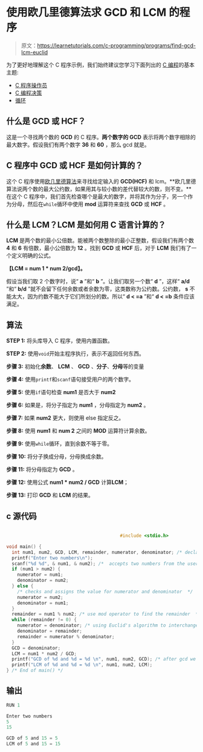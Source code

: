# 使用欧几里德算法求 GCD 和 LCM 的程序

> 原文：<https://learnetutorials.com/c-programming/programs/find-gcd-lcm-euclid>

为了更好地理解这个 C 程序示例，我们始终建议您学习下面列出的 [C 编程](../ "C programming")的基本主题:

*   [C 程序操作员](../../c-programming/operators "C program tokens")
*   [C 编程决策](../../c-programming/decision-making-statements "C programming decision making")
*   [循环](../../c-programming/loops "loops in C")

## 什么是 GCD 或 HCF？

这是一个寻找两个数的 **GCD** 的 C 程序。**两个数字的 GCD** 表示将两个数字相除的最大数字。假设我们有两个数字 **36** 和 **60** ，那么 gcd 就是。

## C 程序中 GCD 或 HCF 是如何计算的？

这个 C 程序使用[欧几里德算法](https://en.wikipedia.org/wiki/Euclidean_algorithm)来寻找给定输入的 **GCD(HCF)** 和 lcm。**欧几里德算法说两个数的最大公约数，如果用其与较小数的差代替较大的数，则不变。**在这个 C 程序中，我们首先检查哪个是最大的数字，并将其作为分子，另一个作为分母，然后在`while`循环中使用 **mod** 运算符来查找 **GCD** 或 **HCF** 。

## 什么是 LCM？LCM 是如何用 C 语言计算的？

**LCM** 是两个数的最小公倍数。能被两个数整除的最小正整数，假设我们有两个数 **4** 和 **6** 有倍数，最小公倍数为 **12** 。找到 **GCD** 或 **HCF** 后，对于 **LCM** 我们有了一个定义明确的公式。

**【LCM = num 1 * num 2/gcd】。**

假设当我们取 2 个数字时，说“ **a** ”和“ **b** ”。让我们取另一个数“ **d** ”，这样“ **a/d** ”和“ **b/d** ”就不会留下任何余数或者余数为零，这类数称为公约数。公约数， **s** 不能太大，因为约数不能大于它们所划分的数。所以“ **d < =a** ”和“ **d < =b** 条件应该满足。

## 算法

**STEP 1:** 将头库导入 C 程序，使用内置函数。

**STEP 2:** 使用`void`开始主程序执行，表示不返回任何东西。

**步骤 3:** 初始化**余数**、 **LCM** 、 **GCD** 、**分子**、**分母**等的变量

**步骤 4:** 使用`printf`和`scanf`语句接受用户的两个数字。

**步骤 5:** 使用`if`语句检查 **num1** 是否大于 **num2**

**步骤 6:** 如果是，将分子指定为 **num1** ，分母指定为 **num2** 。

**步骤 7:** 如果 **num2** 更大，则使用 else 指定反之。

**步骤 8:** 使用 **num1** 和 **num 2** 之间的 **MOD** 运算符计算余数。

**步骤 9:** 使用`while`循环，直到余数不等于零。

**步骤 10:** 将分子换成分母，分母换成余数。

**步骤 11:** 将分母指定为 **GCD** 。

**步骤 12:** 使用公式 **num1 * num2 / GCD** 计算**LCM**；

**步骤 13:** 打印 **GCD** 和 **LCM** 的结果。

## c 源代码

```c

                                          #include <stdio.h>

void main() {
  int num1, num2, GCD, LCM, remainder, numerator, denominator; /* declares the variables gcd, lcm, remainder etc as integers  */
  printf("Enter two numbers\n");
  scanf("%d %d", & num1, & num2); /*  accepts two numbers from the user  */
  if (num1 > num2) {
    numerator = num1;
    denominator = num2;
  } else {
    /* checks and assigns the value for numerator and denominator  */
    numerator = num2;
    denominator = num1;
  }
  remainder = num1 % num2; /* use mod operator to find the remainder  */
  while (remainder != 0) {
    numerator = denominator; /* using Euclid's algorithm to interchange the values of variables  */
    denominator = remainder;
    remainder = numerator % denominator;
  }
  GCD = denominator;
  LCM = num1 * num2 / GCD;
  printf("GCD of %d and %d = %d \n", num1, num2, GCD); /* after gcd we find out the value of lcm */
  printf("LCM of %d and %d = %d \n", num1, num2, LCM);
} /* End of main() */

```

## 输出

```c
RUN 1

Enter two numbers
5
15

GCD of 5 and 15 = 5
LCM of 5 and 15 = 15
```
